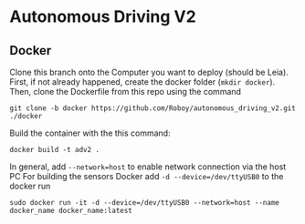 # Autonomous Driving V2

## Docker

Clone this branch onto the Computer you want to deploy (should be Leia). First, if not already happened, create the docker folder (`mkdir docker`). Then, clone the Dockerfile from this repo using the command
```
git clone -b docker https://github.com/Roboy/autonomous_driving_v2.git  ./docker
```

Build  the container with the this command:
```
docker build -t adv2 .
```

In general, add `--network=host` to enable network connection via the host PC
For building the sensors Docker add `-d --device=/dev/ttyUSB0` to the docker run
```
sudo docker run -it -d --device=/dev/ttyUSB0 --network=host --name docker_name docker_name:latest
```
